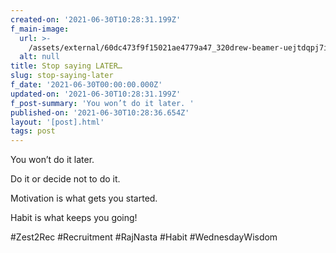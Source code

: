 ```yaml
---
created-on: '2021-06-30T10:28:31.199Z'
f_main-image:
  url: >-
    /assets/external/60dc473f9f15021ae4779a47_320drew-beamer-uejtdqpj7ig-unsplash.jpg
  alt: null
title: Stop saying LATER…
slug: stop-saying-later
f_date: '2021-06-30T00:00:00.000Z'
updated-on: '2021-06-30T10:28:31.199Z'
f_post-summary: 'You won’t do it later. '
published-on: '2021-06-30T10:28:36.654Z'
layout: '[post].html'
tags: post
---
```


You won’t do it later.

Do it or decide not to do it.

Motivation is what gets you started.

Habit is what keeps you going!

#Zest2Rec #Recruitment #RajNasta #Habit #WednesdayWisdom

‍
